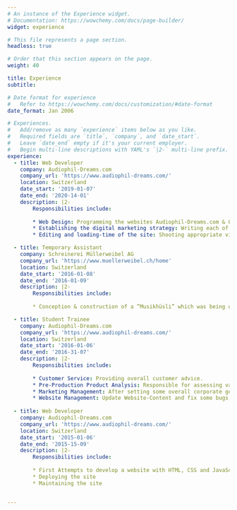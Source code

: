 ```yaml
---
# An instance of the Experience widget.
# Documentation: https://wowchemy.com/docs/page-builder/
widget: experience

# This file represents a page section.
headless: true

# Order that this section appears on the page.
weight: 40

title: Experience
subtitle:

# Date format for experience
#   Refer to https://wowchemy.com/docs/customization/#date-format
date_format: Jan 2006

# Experiences.
#   Add/remove as many `experience` items below as you like.
#   Required fields are `title`, `company`, and `date_start`.
#   Leave `date_end` empty if it's your current employer.
#   Begin multi-line descriptions with YAML's `|2-` multi-line prefix.
experience:
  - title: Web Developer
    company: Audiophil-Dreams.com
    company_url: 'https://www.audiophil-dreams.com/'
    location: Switzerland
    date_start: '2019-01-07'
    date_end: '2020-14-01'
    description: |2-
        Responsibilities include:
        
        * Web Design: Programming the websites Audiophil-Dreams.com & Optimize-Audio.com from scratch with the help of only HTML, CSS and JavaScript (NOT with a content management system, like WordPress). Making the website adaptable such that it displays flawlessly on Smartphones, Tablets and Computer-Screens through ”responsive-design”, on all possible browsers (Google Chrome, Safari, Opera, Internet Explorer etc.).
        * Establishing the digital marketing strategy: Writing each of the pages’ whole content, which was around 120 pages. To get as much people on the site as possible - that is, to generate ”traffic” - I implemented Search Engine Optimization - also known as SEO - to rank as high as possible for multiple keywords in the Google Search Engine. The usage of a backlink-strategy, as well as the placement into code-snippets within Google was implemented. The goal was to improve the domain-authority, which reflects the credibility of a website.
        * Editing and loading-time of the site: Shooting appropriate visuals for the website and using the open-source software GIMP for image editing is important, since good images will keep the audience longer on the website. However, one needs to minimize the loading of the website. Thus, the images had to be reduced in their size. Without this, the users will wait longer for the site to load, which ultimately results in bad user-experience and - ultimately - to a reduction of the page-ranking for a specific keyword.

  - title: Temporary Assistant
    company: Schreinerei Müllerweibel AG
    company_url: 'https://www.muellerweibel.ch/home'
    location: Switzerland
    date_start: '2016-01-08'
    date_end: '2016-01-09'
    description: |2-
        Responsibilities include:
        
        * Conception & construction of a ”Musikhüsli” which was being used as a booth at the Zürcher Oberland Messe (ZOM).

  - title: Student Trainee
    company: Audiophil-Dreams.com
    company_url: 'https://www.audiophil-dreams.com/'
    location: Switzerland
    date_start: '2016-01-06'
    date_end: '2016-31-07'
    description: |2-
        Responsibilities include:
        
        * Customer Service: Providing overall customer advice.
        * Pre-Production Product Analysis: Responsible for assessing various hifi accessories on their effectiveness when used on high-end systems.
        * Marketing Management: After setting some overall corporate goals, some intermediate marketing objectives were fixed in order to adapt the overall firm strategy.
        * Website Management: Update Website-Content and fix some bugs, if problems occured.
        
  - title: Web Developer
    company: Audiophil-Dreams.com
    company_url: 'https://www.audiophil-dreams.com/'
    location: Switzerland
    date_start: '2015-01-06'
    date_end: '2015-15-09'
    description: |2-
        Responsibilities include:
        
        * First Attempts to develop a website with HTML, CSS and JavaScript
        * Deploying the site
        * Maintaining the site


---
```

